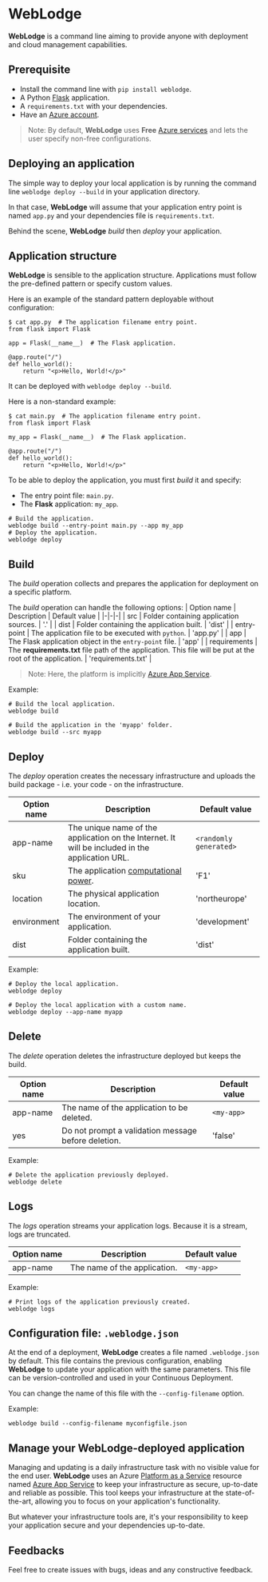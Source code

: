 # WebLodge

**WebLodge** is a command line aiming to provide anyone with deployment and cloud management capabilities.

## Prerequisite

- Install the command line with `pip install weblodge`.
- A Python [Flask](https://flask.palletsprojects.com/en/2.3.x/) application.
- A `requirements.txt` with your dependencies. 
- Have an [Azure account](https://azure.microsoft.com/en-us/free).

> Note: By default, **WebLodge** uses **Free** [Azure services](https://azure.microsoft.com/en-us/pricing/free-services) and lets the user specify non-free configurations.


## Deploying an application

The simple way to deploy your local application is by running the command line `weblodge deploy --build` in your application directory.

In that case, **WebLodge** will assume that your application entry point is named `app.py` and your dependencies file is `requirements.txt`.

Behind the scene, **WebLodge** *build* then *deploy* your application.

## Application structure

**WebLodge** is sensible to the application structure. Applications must follow the pre-defined pattern or specify custom values.

Here is an example of the standard pattern deployable without configuration:
```
$ cat app.py  # The application filename entry point.
from flask import Flask

app = Flask(__name__)  # The Flask application.

@app.route("/")
def hello_world():
    return "<p>Hello, World!</p>"
```
It can be deployed with `weblodge deploy --build`.

Here is a non-standard example:
```
$ cat main.py  # The application filename entry point.
from flask import Flask

my_app = Flask(__name__)  # The Flask application.

@app.route("/")
def hello_world():
    return "<p>Hello, World!</p>"
```
To be able to deploy the application, you must first *build* it and specify:
- The entry point file: `main.py`.
- The **Flask** application: `my_app`.
```
# Build the application.
weblodge build --entry-point main.py --app my_app
# Deploy the application.
weblodge deploy
```

## Build

The *build* operation collects and prepares the application for deployment on a specific platform.

The *build* operation can handle the following options:
| Option name | Description | Default value |
|-|-|-|
| src | Folder containing application sources. | '.' |
| dist | Folder containing the application built. | 'dist' |
| entry-point | The application file to be executed with `python`. | 'app.py' |
| app | The Flask application object in the `entry-point` file. | 'app' |
| requirements | The **requirements.txt** file path of the application. This file will be put at the root of the application. | 'requirements.txt' |

> Note: Here, the platform is implicitly [Azure App Service](https://azure.microsoft.com/en-us/products/app-service/web).

Example:
```
# Build the local application.
weblodge build

# Build the application in the 'myapp' folder.
weblodge build --src myapp
```

## Deploy

The *deploy* operation creates the necessary infrastructure and uploads the build package - i.e. your code - on the infrastructure.

| Option name | Description | Default value |
|-|-|-|
| app-name | The unique name of the application on the Internet. It will be included in the application URL. | `<randomly generated>` |
| sku | The application [computational power](https://azure.microsoft.com/en-us/pricing/details/app-service/linux/). | 'F1' |
| location | The physical application location. | 'northeurope' |
| environment | The environment of your application. | 'development' |
| dist | Folder containing the application built. | 'dist' |

Example:
```
# Deploy the local application.
weblodge deploy

# Deploy the local application with a custom name.
weblodge deploy --app-name myapp
```

## Delete

The *delete* operation deletes the infrastructure deployed but keeps the build.

| Option name | Description | Default value |
|-|-|-|
| app-name | The name of the application to be deleted. | `<my-app>` |
| yes | Do not prompt a validation message before deletion. | 'false' |


Example:
```
# Delete the application previously deployed.
weblodge delete
```


## Logs

The *logs* operation streams your application logs. Because it is a stream, logs are truncated.

| Option name | Description | Default value |
|-|-|-|
| app-name | The name of the application. | `<my-app>` |

Example:
```
# Print logs of the application previously created.
weblodge logs
```

## Configuration file: `.weblodge.json`

At the end of a deployment, **WebLodge** creates a file named `.weblodge.json` by default.
This file contains the previous configuration, enabling **WebLodge** to update your application with the same parameters. This file can be version-controlled and used in your Continuous Deployment.

You can change the name of this file with the `--config-filename` option.

Example:
```
weblodge build --config-filename myconfigfile.json
```

## Manage your WebLodge-deployed application

Managing and updating is a daily infrastructure task with no visible value for the end user.
**WebLodge** uses an Azure [Platform as a Service](https://azure.microsoft.com/en-in/resources/cloud-computing-dictionary/what-is-paas/)
resource named [Azure App Service](https://learn.microsoft.com/en-us/azure/app-service/)
to keep your infrastructure as secure, up-to-date and reliable as possible.
This tool keeps your infrastructure at the state-of-the-art, allowing you to focus on your application's functionality.

But whatever your infrastructure tools are, it's your responsibility to keep your application secure and your dependencies up-to-date.

## Feedbacks

Feel free to create issues with bugs, ideas and any constructive feedback.
